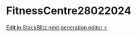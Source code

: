 # FitnessCentre28022024

[Edit in StackBlitz next generation editor ⚡️](https://stackblitz.com/~/github.com/Shwetashrikant/FitnessCentre28022024)